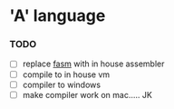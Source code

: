# 'A' language


### TODO

- [ ] replace [fasm](https://flatassembler.net/) with in house assembler
- [ ] compile to in house vm
- [ ] compiler to windows
- [ ] make compiler work on mac..... JK
